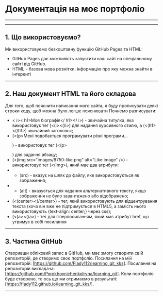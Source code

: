 # Документація на моє портфоліо
___
___
## 1. Що використовуємо?

Ми використовуємо безкоштовну функцію GitHub Pages та HTML:
- GitHub Pages дає можливість запустити наш сайт на спеціальному сайті від GitHub.
- HTML - базова мова розмітки, інформацію про яку можна знайти в інтеренті
___
## 2. Наш документ HTML та його складова

Для того, щоб пояснити написання мого сайта, я буду прописувати деякі строки коду, щоб можна було легше пояснювати
Почнемо разписувати:
- < i>< h1>Моя біографія</ h1></ i>) - звичайна титулка, яка використовує тег (<(i><(/i>) для надання курсивного стилю, а (<(h1><(/h1>) звичайний заголовок;
- (<(p>Мені подобається програмувати різні програми...</p>) - використовує тег (<(p></p>) для задання абзацу;
- (<(img src="images/8750-like.png" alt="Like image" />) - використовує тег (<(img>), який має два атрибути:
- - (src) - вказує на шлях до файлу, яке використовується як зображення;
- - (alt) - вказується для надання альтернативного тексту, якщо зображення не було завантажено або відображено;
- (<(center><(/center>) - тег, який використовують для відцентрування текста (хоча він вже не підтримується в HTML5, а замість нього використовують {text-align: center;} через css);
- (<(a><(/a>) - тег для гіперпосиланням, який має атрибут href, що утримує в собі посилання
___
## 3. Частина GitHub

Створивши обліковий запис в GitHub, ми має змогу створити свій репозиторій, де створимо своє портфоліо.
Посилання на мій репозиторій: [https://github.com/Flady112/learning_git_kks].
Посилання на репозиторій викладача: [https://github.com/PorokhovnichenkoIryna/learning_git].
Коли портфоліо буде створено, то ось що ми отримаємо в результаті: [https://flady112.github.io/learning_git_kks/].
___
